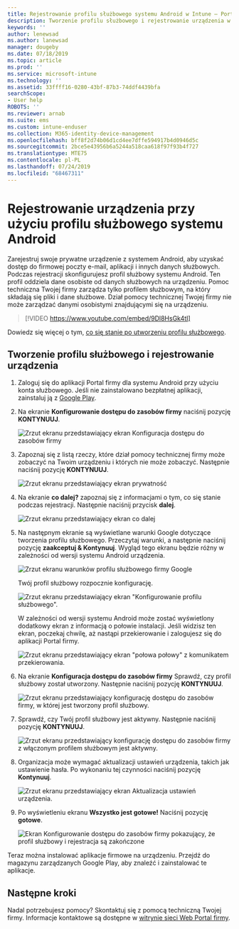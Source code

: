 ```yaml
---
title: Rejestrowanie profilu służbowego systemu Android w Intune — Portal firmy | Microsoft Docs
description: Tworzenie profilu służbowego i rejestrowanie urządzenia w Intune — Portal firmy.
keywords: ''
author: lenewsad
ms.author: lanewsad
manager: dougeby
ms.date: 07/18/2019
ms.topic: article
ms.prod: ''
ms.service: microsoft-intune
ms.technology: ''
ms.assetid: 33ffff16-0280-43bf-87b3-74ddf4439bfa
searchScope:
- User help
ROBOTS: ''
ms.reviewer: arnab
ms.suite: ems
ms.custom: intune-enduser
ms.collection: M365-identity-device-management
ms.openlocfilehash: bff8f2d74b06d1cd4ee7dffe594917b4d0946d5c
ms.sourcegitcommit: 2bce5e43956b6a5244a518caa618f97f93b4f727
ms.translationtype: MTE75
ms.contentlocale: pl-PL
ms.lasthandoff: 07/24/2019
ms.locfileid: "68467311"
---
```

# <a name="enroll-device-with-android-work-profile"></a>Rejestrowanie urządzenia przy użyciu profilu służbowego systemu Android

Zarejestruj swoje prywatne urządzenie z systemem Android, aby uzyskać dostęp do firmowej poczty e-mail, aplikacji i innych danych służbowych. Podczas rejestracji skonfigurujesz profil służbowy systemu Android. Ten profil oddziela dane osobiste od danych służbowych na urządzeniu. Pomoc techniczna Twojej firmy zarządza tylko profilem służbowym, na który składają się pliki i dane służbowe. Dział pomocy technicznej Twojej firmy nie może zarządzać danymi osobistymi znajdującymi się na urządzeniu.
</br>
> [!VIDEO https://www.youtube.com/embed/9Dl8HsGk4tI]

Dowiedz się więcej o tym, [co się stanie po utworzeniu profilu służbowego](what-happens-when-you-create-a-work-profile-android.md).

## <a name="create-work-profile-and-enroll-device"></a>Tworzenie profilu służbowego i rejestrowanie urządzenia

1. Zaloguj się do aplikacji Portal firmy dla systemu Android przy użyciu konta służbowego. Jeśli nie zainstalowano bezpłatnej aplikacji, zainstaluj ją z [Google Play](https://play.google.com/store/apps/details?id=com.microsoft.windowsintune.companyportal).  

2. Na ekranie **Konfigurowanie dostępu do zasobów firmy** naciśnij pozycję **KONTYNUUJ**.  

    ![Zrzut ekranu przedstawiający ekran Konfiguracja dostępu do zasobów firmy](./media/android-wp-02-1908.png)  

3. Zapoznaj się z listą rzeczy, które dział pomocy technicznej firmy może zobaczyć na Twoim urządzeniu i których nie może zobaczyć. Następnie naciśnij pozycję **KONTYNUUJ**.   

    ![Zrzut ekranu przedstawiający ekran prywatność](./media/android-wp-03-1908.png)  

4. Na ekranie **co dalej?** zapoznaj się z informacjami o tym, co się stanie podczas rejestracji. Następnie naciśnij przycisk **dalej**.  

    ![Zrzut ekranu przedstawiający ekran co dalej](./media/android-wp-04-1908.png)

5. Na następnym ekranie są wyświetlane warunki Google dotyczące tworzenia profilu służbowego. Przeczytaj warunki, a następnie naciśnij pozycję **zaakceptuj &AMP; Kontynuuj**. Wygląd tego ekranu będzie różny w zależności od wersji systemu Android urządzenia. 

    ![Zrzut ekranu warunków profilu służbowego firmy Google](./media/android-wp-05-1908.png)  

    Twój profil służbowy rozpocznie konfigurację. 

     ![Zrzut ekranu przedstawiający ekran "Konfigurowanie profilu służbowego".](./media/android-wp-05a-1908.png) 

     W zależności od wersji systemu Android może zostać wyświetlony dodatkowy ekran z informacją o połowie instalacji. Jeśli widzisz ten ekran, poczekaj chwilę, aż nastąpi przekierowanie i zalogujesz się do aplikacji Portal firmy.  

     ![Zrzut ekranu przedstawiający ekran "połowa połowy" z komunikatem przekierowania.](./media/android-wp-05b-1908.png) 

6. Na ekranie **Konfiguracja dostępu do zasobów firmy** Sprawdź, czy profil służbowy został utworzony. Następnie naciśnij pozycję **KONTYNUUJ**.  

    ![Zrzut ekranu przedstawiający konfigurację dostępu do zasobów firmy, w której jest tworzony profil służbowy.](./media/android-wp-06-1908.png)  

7. Sprawdź, czy Twój profil służbowy jest aktywny. Następnie naciśnij pozycję **KONTYNUUJ**. 

    ![Zrzut ekranu przedstawiający konfigurację dostępu do zasobów firmy z włączonym profilem służbowym jest aktywny.](./media/android-wp-07-1908.png)  

8. Organizacja może wymagać aktualizacji ustawień urządzenia, takich jak ustawienie hasła. Po wykonaniu tej czynności naciśnij pozycję **Kontynuuj**.  

    ![Zrzut ekranu przedstawiający ekran Aktualizacja ustawień urządzenia.](./media/android-wp-08-1908.png) 

9. Po wyświetleniu ekranu **Wszystko jest gotowe!** Naciśnij pozycję **gotowe**.  

    ![Ekran Konfigurowanie dostępu do zasobów firmy pokazujący, że profil służbowy i rejestracja są zakończone](./media/android-wp-09-1908.png)  


Teraz można instalować aplikacje firmowe na urządzeniu. Przejdź do magazynu zarządzanych Google Play, aby znaleźć i zainstalować te aplikacje. 

## <a name="next-steps"></a>Następne kroki  

Nadal potrzebujesz pomocy? Skontaktuj się z pomocą techniczną Twojej firmy. Informacje kontaktowe są dostępne w [witrynie sieci Web Portal firmy](https://go.microsoft.com/fwlink/?linkid=2010980).
